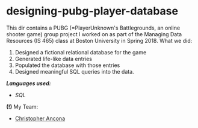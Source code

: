# designing-pubg-player-database
This dir contains a PUBG (=PlayerUnknown's Battlegrounds, an online shooter game) group project I worked on as part of the Managing Data Resources (IS 465) class at Boston University in Spring 2018. What we did:
1. Designed a fictional relational database for the game
2. Generated life-like data entries
3. Populated the database with those entries
4. Designed meaningful SQL queries into the data.

**_Languages used:_**
* _SQL_

**(!)** My Team:
* [Christopher Ancona](https://www.linkedin.com/in/christopher-ancona/)
